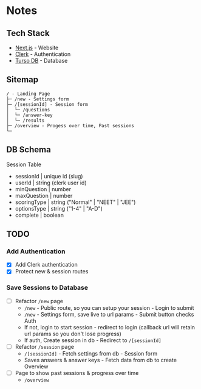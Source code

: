 # Notes

## Tech Stack

- [Next.js](https://nextjs.org) - Website
- [Clerk](https://clerk.com) - Authentication
- [Turso DB](https://turso.tech) - Database

## Sitemap

```
/ - Landing Page
├─ /new - Settings form
├─ /[sessionId] - Session form
│  └─ /questions
│  └─ /answer-key
│  └─ /results
├─ /overview - Progess over time, Past sessions
└─
```

## DB Schema

Session Table

- sessionId | unique id (slug)
- userId | string (clerk user id)
- minQuestion | number
- maxQuestion | number
- scoringType | string ("Normal" | "NEET" | "JEE")
- optionsType | string ("1-4" | "A-D")
- complete | boolean

## TODO

### Add Authentication

- [x] Add Clerk authentication
- [x] Protect new & session routes

### Save Sessions to Database

- [ ] Refactor `/new` page
  - `/new` - Public route, so you can setup your session - Login to submit
  - `/new` - Settings form, save live to url params - Submit button checks Auth
  - If not, login to start session - redirect to login (callback url will retain url params so you don't lose progress)
  - If auth, Create session in db - Redirect to `/[sessionId]`
- [ ] Refactor `/session` page
  - `/[sessionId]` - Fetch settings from db - Session form
  - Saves answers & answer keys - Fetch data from db to create Overview
- [ ] Page to show past sessions & progress over time
  - `/overview`
